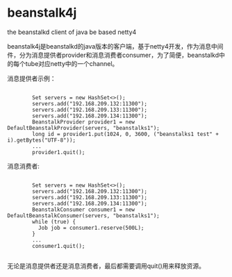 # beanstalk4j
<p>the beanstalkd client of java be based netty4 </p>
<p>beanstalk4j是beanstalkd的java版本的客户端，基于netty4开发，作为消息中间件，分为消息提供者provider和消息消费者consumer，为了简便，beanstalkd中
的每个tube对应netty中的一个channel。<p>
<p>消息提供者示例：</p>
<code>
        Set<String> servers = new HashSet<>();
        servers.add("192.168.209.132:11300");
        servers.add("192.168.209.133:11300");
        servers.add("192.168.209.134:11300");
        BeanstalkProvider provider1 = new DefaultBeanstalkProvider(servers, "beanstalks1");
        long id = provider1.put(1024, 0, 3600, ("beanstalks1 test" + i).getBytes("UTF-8"));
        ...
        provider1.quit();
</code>        
<p>消息消费者: </p>
<code>
        Set<String> servers = new HashSet<>();
        servers.add("192.168.209.132:11300");
        servers.add("192.168.209.133:11300");
        servers.add("192.168.209.134:11300");
        BeanstalkConsumer consumer1 = new DefaultBeanstalkConsumer(servers, "beanstalks1");
        while (true) {
          Job job = consumer1.reserve(500L);
        }
        ...
        consumer1.quit();
 </code>       
 <p>无论是消息提供者还是消息消费者，最后都需要调用quit()用来释放资源。
 
        
        

